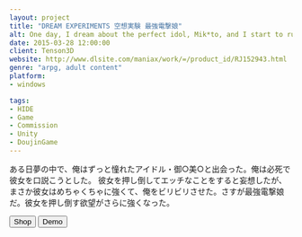 ```yaml
---
layout: project
title: "DREAM EXPERIMENTS 空想実験 最強電撃娘"
alt: One day, I dream about the perfect idol, Mik*to, and I start to run after her.
date: 2015-03-28 12:00:00
client: Tenson3D
website: http://www.dlsite.com/maniax/work/=/product_id/RJ152943.html
genre: "arpg, adult content"
platform:
- windows

tags:
- HIDE
- Game
- Commission
- Unity
- DoujinGame
---
```

ある日夢の中で、俺はずっと憧れたアイドル・御○美○と出会った。俺は必死で彼女を口説こうとした。
彼女を押し倒してエッチなことをすると妄想したが、まさか彼女はめちゃくちゃに強くて、俺をビリビリさせた。さすが最強電撃娘だ。彼女を押し倒す欲望がさらに強くなった。

<div class="button-group">
<a href="http://www.dlsite.com/maniax/work/=/product_id/RJ152943.html" target="_blank"><button type="button" class="btn btn-theme">Shop</button></a>
<a href="http://trial.dlsite.com/doujin/RJ153000/RJ152943_trial.zip" target="_blank"><button type="button" class="btn btn-theme">Demo</button></a>
</div>